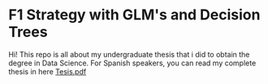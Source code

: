 # F1 Strategy with GLM's and Decision Trees 
Hi! This repo is all about my undergraduate thesis that i did to obtain the degree in Data Science. For Spanish speakers, you can read my complete thesis in here [Tesis.pdf](Thesis.pdf) 
